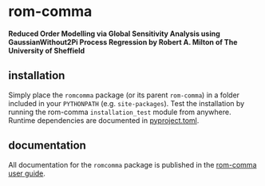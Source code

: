 # rom-comma

**Reduced Order Modelling via Global Sensitivity Analysis using GaussianWithout2Pi Process Regression by Robert A. Milton of The University of Sheffield**

## installation
Simply place the `romcomma` package (or its parent `rom-comma`) in a folder included in your `PYTHONPATH` (e.g. `site-packages`). 
Test the installation by running the rom-comma `installation_test` module from anywhere.
Runtime dependencies are documented in [pyproject.toml](https://github.com/C-O-M-M-A/rom-comma/blob/main/pyproject.toml).

## documentation
All documentation for the `romcomma` package is published in the [rom-comma user guide](https://c-o-m-m-a.github.io/rom-comma/).
